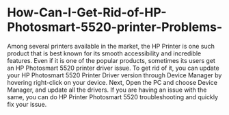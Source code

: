 # How-Can-I-Get-Rid-of-HP-Photosmart-5520-printer-Problems-
Among several printers available in the market, the HP Printer is one such product that is best known for its smooth accessibility and incredible features. Even if it is one of the popular products, sometimes its users get an HP Photosmart 5520 printer driver issue. To get rid of it, you can update your HP Photosmart 5520 Printer Driver version through Device Manager by hovering right-click on your device. Next, Open the PC and choose Device Manager, and update all the drivers. If you are having an issue with the same, you can do HP Printer Photosmart 5520 troubleshooting and quickly fix your issue. 
